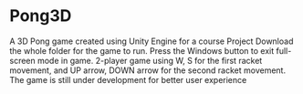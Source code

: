 # Pong3D
A 3D Pong game created using Unity Engine for a course Project
Download the whole folder for the game to run.
Press the Windows button to exit full-screen mode in game.
2-player game using W, S for the first racket movement, and UP arrow, DOWN arrow for the second racket movement.
The game is still under development for better user experience
